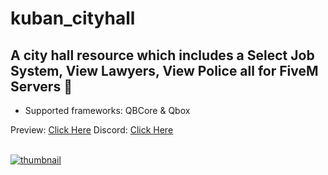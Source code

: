 # kuban_cityhall
## A city hall resource which includes a Select Job System, View Lawyers, View Police all for FiveM Servers 💭

- Supported frameworks: QBCore & Qbox 

Preview: [Click Here](https://www.youtube.com/watch?v=sfBlraPFgeM)
Discord: [Click Here](https://discord.com/invite/UzVbtKEzgN)
<br>
<br>

[![thumbnail](https://r2.fivemanage.com/XsqgP28FfY2PpHVl7sArP/image/cityhall2.png)](https://www.youtube.com/@kubanscripts)
